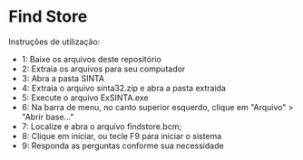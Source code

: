 # Find Store

Instruções de utilização:
* 1: Baixe os arquivos deste repositório
* 2: Extraia os arquivos para seu computador
* 3: Abra a pasta SINTA
* 4: Extraia o arquivo sinta32.zip e abra a pasta extraida
* 5: Execute o arquivo ExSINTA.exe
* 6: Na barra de menu, no canto superior esquerdo, clique em "Arquivo" > "Abrir base..."
* 7: Localize e abra o arquivo findstore.bcm;
* 8: Clique em iniciar, ou tecle F9 para iniciar o sistema
* 9: Responda as perguntas conforme sua necessidade
